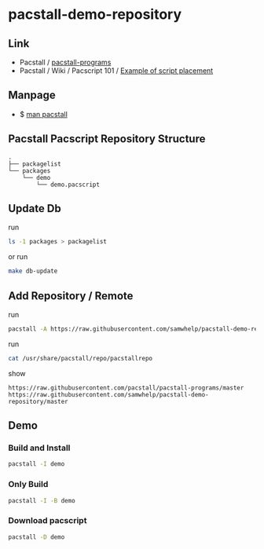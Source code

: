 

# pacstall-demo-repository


## Link

* Pacstall / [pacstall-programs](https://github.com/pacstall/pacstall-programs)
* Pacstall / Wiki / Pacscript 101 / [Example of script placement](https://github.com/pacstall/pacstall/wiki/Pacscript-101#pacscript-name)


## Manpage

* $ [man pacstall](https://github.com/samwhelp/pacstall-demo-repository/blob/master/helper/share/manpage/pacstall.md#manpage)


## Pacstall Pacscript Repository Structure


```
.
├── packagelist
└── packages
    └── demo
        └── demo.pacscript
```


## Update Db

run

``` sh
ls -1 packages > packagelist
```

or run

``` sh
make db-update
```


## Add Repository / Remote

run

``` sh
pacstall -A https://raw.githubusercontent.com/samwhelp/pacstall-demo-repository/master
```


run

``` sh
cat /usr/share/pacstall/repo/pacstallrepo
```

show

```
https://raw.githubusercontent.com/pacstall/pacstall-programs/master
https://raw.githubusercontent.com/samwhelp/pacstall-demo-repository/master
```


## Demo

### Build and Install

``` sh
pacstall -I demo
```


### Only Build

``` sh
pacstall -I -B demo
```



### Download pacscript

``` sh
pacstall -D demo
```

